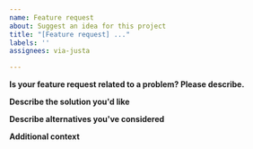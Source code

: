 ```yaml
---
name: Feature request
about: Suggest an idea for this project
title: "[Feature request] ..."
labels: ''
assignees: via-justa

---
```


**Is your feature request related to a problem? Please describe.**
<!-- 
A clear and concise description of what the problem is. Ex. I'm always frustrated when [...]
-->

**Describe the solution you'd like**
<!--
A clear and concise description of what you want to happen.
-->

**Describe alternatives you've considered**
<!--
A clear and concise description of any alternative solutions or features you've considered.
-->

**Additional context**
<!--
Add any other context or screenshots about the feature request here.
-->
